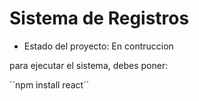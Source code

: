 <h1> Sistema de Registros</h1>

- Estado del proyecto: En contruccion 

para ejecutar el sistema, debes poner:

´´npm install react´´
